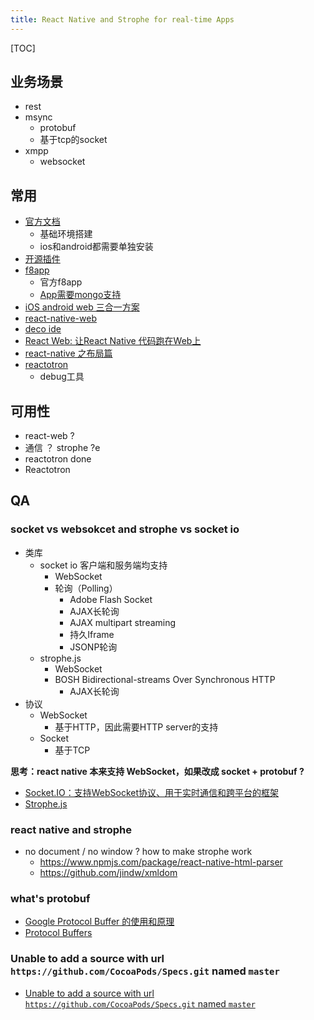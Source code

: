 ```yaml
---
title: React Native and Strophe for real-time Apps
---
```


[TOC]

## 业务场景

- rest
- msync
	- protobuf
	- 基于tcp的socket
- xmpp
	- websocket

## 常用

- [官方文档](https://facebook.github.io/react-native/docs/getting-started.html)
	- 基础环境搭建
	- ios和android都需要单独安装
- [开源插件](https://js.coach/react-native?sort=popular)
- [f8app](http://makeitopen.com/)
	- 官方f8app
	- [App需要mongo支持](https://docs.mongodb.com/manual/tutorial/install-mongodb-on-os-x/)
- [iOS android web 三合一方案](https://github.com/taobaofed/react-web)
- [react-native-web](https://github.com/necolas/react-native-web#why)
- [deco ide](https://github.com/decosoftware/deco-ide)
- [React Web: 让React Native 代码跑在Web上](http://www.ghugo.com/react-native-to-web/)
- [react-native 之布局篇](https://segmentfault.com/a/1190000002658374)
- [reactotron](https://github.com/reactotron/reactotron/blob/master/docs/quick-start-react-native.md)
	- debug工具


## 可用性

- react-web ?
- 通信 ？ strophe ?e
- reactotron done
- Reactotron


## QA

### socket vs websokcet and strophe vs socket io

- 类库
	- socket io 客户端和服务端均支持
		- WebSocket
		- 轮询（Polling）
			- Adobe Flash Socket
			- AJAX长轮询
			- AJAX multipart streaming
			- 持久Iframe
			- JSONP轮询
	- strophe.js
		- WebSocket
		- BOSH Bidirectional-streams Over Synchronous HTTP
			- AJAX长轮询
- 协议
	- WebSocket
		- 基于HTTP，因此需要HTTP server的支持
	- Socket
		- 基于TCP

**思考：react native 本来支持 WebSocket，如果改成 socket + protobuf ?**

- [Socket.IO：支持WebSocket协议、用于实时通信和跨平台的框架](http://www.infoq.com/cn/news/2015/01/socket-io-websocket)
- [Strophe.js](http://strophe.im/strophejs/doc/1.2.9/files/strophe-js.html)

### react native and strophe

- no document / no window ? how to make strophe work
	- https://www.npmjs.com/package/react-native-html-parser
	- https://github.com/jindw/xmldom

### what's protobuf

- [Google Protocol Buffer 的使用和原理](https://www.ibm.com/developerworks/cn/linux/l-cn-gpb/)
- [Protocol Buffers](https://github.com/google/protobuf)

### Unable to add a source with url `https://github.com/CocoaPods/Specs.git` named `master`

- [Unable to add a source with url `https://github.com/CocoaPods/Specs.git` named `master`](https://github.com/CocoaPods/CocoaPods/issues/4293)
